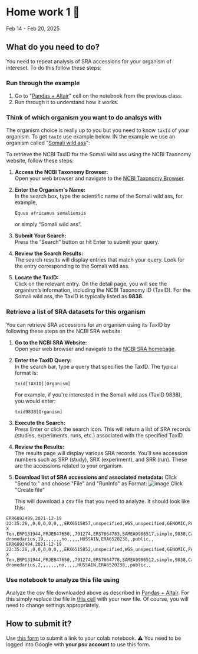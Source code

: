 # Home work 1 🐴
Feb 14 - Feb 20, 2025

## What do you need to do?

You need to repeat analysis of SRA accessions for your organism of intereset. To do this follow these steps:

### Run through the example

1. Go to "[Pandas + Altair](https://colab.research.google.com/github/nekrut/BMMB554/blob/master/notebooks/pandas.ipynb#scrollTo=390d708a-156d-43bf-845c-014612abb8e4)" cell on the notebook from the previous class.
2. Run through it to understand how it works.

### Think of which organism you want to do analsys with

The organism choice is really up to you but you need to know `taxId` of your organism. To get `taxId` use example below. IN the example we use an organism called "[Somali wild ass](https://en.wikipedia.org/wiki/Somali_wild_ass)":

To retrieve the NCBI TaxID for the Somali wild ass using the NCBI Taxonomy website, follow these steps:

1. **Access the NCBI Taxonomy Browser:**  
   Open your web browser and navigate to the [NCBI Taxonomy Browser](https://www.ncbi.nlm.nih.gov/Taxonomy/Browser/wwwtax.cgi).

2. **Enter the Organism's Name:**  
   In the search box, type the scientific name of the Somali wild ass, for example,  
   ```
   Equus africanus somaliensis
   ```
   or simply “Somali wild ass”.

3. **Submit Your Search:**  
   Press the “Search” button or hit Enter to submit your query.

4. **Review the Search Results:**  
   The search results will display entries that match your query. Look for the entry corresponding to the Somali wild ass.

5. **Locate the TaxID:**  
   Click on the relevant entry. On the detail page, you will see the organism’s information, including the NCBI Taxonomy ID (TaxID). For the Somali wild ass, the TaxID is typically listed as **9838**.

### Retrieve a list of SRA datasets for this organism

You can retrieve SRA accessions for an organism using its TaxID by following these steps on the NCBI SRA website:

1. **Go to the NCBI SRA Website:**  
   Open your web browser and navigate to the [NCBI SRA homepage](https://www.ncbi.nlm.nih.gov/sra).

2. **Enter the TaxID Query:**  
   In the search bar, type a query that specifies the TaxID. The typical format is:
   ```
   txid[TAXID][Organism]
   ```
   For example, if you're interested in the Somali wild ass (TaxID 9838), you would enter:
   ```
   txid9838[Organism]
   ```

3. **Execute the Search:**  
   Press Enter or click the search icon. This will return a list of SRA records (studies, experiments, runs, etc.) associated with the specified TaxID.

4. **Review the Results:**  
   The results page will display various SRA records. You’ll see accession numbers such as SRP (study), SRX (experiment), and SRR (run). These are the accessions related to your organism.

5. **Download list of SRA accessions and associated metadata:**
   Click "Send to:" and choose "File" and "RunInfo" as Format:
   ![image](https://github.com/user-attachments/assets/a672336e-a184-4f0e-ad0b-a5acc281d11c)
   Click "Create file"

   This will download a csv file that you need to analyze. It should look like this:

``` Run,ReleaseDate,LoadDate,spots,bases,spots_with_mates,avgLength,size_MB,AssemblyName,download_path,Experiment,LibraryName,LibraryStrategy,LibrarySelection,LibrarySource,LibraryLayout,InsertSize,InsertDev,Platform,Model,SRAStudy,BioProject,Study_Pubmed_id,ProjectID,Sample,BioSample,SampleType,TaxID,ScientificName,SampleName,g1k_pop_code,source,g1k_analysis_group,Subject_ID,Sex,Disease,Tumor,Affection_Status,Analyte_Type,Histological_Type,Body_Site,CenterName,Submission,dbgap_study_accession,Consent,RunHash,ReadHash
ERR6892499,2021-12-19 22:35:26,,0,0,0,0,0,,,ERX6515857,unspecified,WGS,unspecified,GENOMIC,PAIRED,271,0,ILLUMINA,HiSeq X Ten,ERP131944,PRJEB47650,,791274,ERS7664783,SAMEA9986517,simple,9838,Camelus dromedarius,19,,,,,,,no,,,,,HUSSAIN,ERA6520238,,public,,
ERR6892494,2021-12-19 22:35:26,,0,0,0,0,0,,,ERX6515852,unspecified,WGS,unspecified,GENOMIC,PAIRED,271,0,ILLUMINA,HiSeq X Ten,ERP131944,PRJEB47650,,791274,ERS7664778,SAMEA9986512,simple,9838,Camelus dromedarius,2,,,,,,,no,,,,,HUSSAIN,ERA6520238,,public,,
```

### Use notebook to analyze this file using 

Analyze the csv file downloaded above as described in [Pandas + Altair](https://colab.research.google.com/github/nekrut/BMMB554/blob/master/notebooks/pandas.ipynb#scrollTo=390d708a-156d-43bf-845c-014612abb8e4). For this simply replace the file in [this cell](https://colab.research.google.com/github/nekrut/BMMB554/blob/master/notebooks/pandas.ipynb#scrollTo=aed2724a-99a8-4f83-8f22-125808852ae3&line=2&uniqifier=1) with your new file. Of course, you will need to change settings appropriately.

## How to submit it?

Use [this form](https://forms.gle/qDJvn3FDcrb9e1r67) to submit a link to your colab notebook. ⚠️ You need to be logged into Google with **your psu account** to use this form.





 
